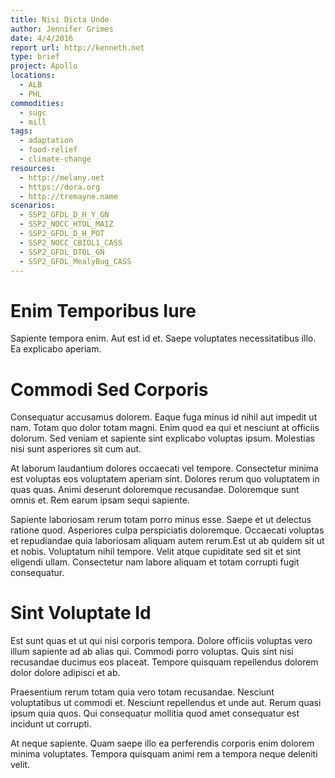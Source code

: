 ```yaml
---
title: Nisi Dicta Unde
author: Jennifer Grimes
date: 4/4/2016
report url: http://kenneth.net
type: brief
project: Apollo
locations:
  - ALB
  - PHL
commodities:
  - sugc
  - mill
tags:
  - adaptation
  - food-relief
  - climate-change
resources:
  - http://melany.net
  - https://dora.org
  - http://tremayne.name
scenarios:
  - SSP2_GFDL_D_H_Y_GN
  - SSP2_NOCC_HTOL_MAIZ
  - SSP2_GFDL_D_H_POT
  - SSP2_NOCC_CBIOL1_CASS
  - SSP2_GFDL_DTOL_GN
  - SSP2_GFDL_MealyBug_CASS
---
```

# Enim Temporibus Iure
Sapiente tempora enim. Aut est id et. Saepe voluptates necessitatibus illo. Ea explicabo aperiam.

# Commodi Sed Corporis
Consequatur accusamus dolorem. Eaque fuga minus id nihil aut impedit ut nam. Totam quo dolor totam magni. Enim quod ea qui et nesciunt at officiis dolorum. Sed veniam et sapiente sint explicabo voluptas ipsum. Molestias nisi sunt asperiores sit cum aut.
 At laborum laudantium dolores occaecati vel tempore. Consectetur minima est voluptas eos voluptatem aperiam sint. Dolores rerum quo voluptatem in quas quas. Animi deserunt doloremque recusandae. Doloremque sunt omnis et. Rem earum ipsam sequi sapiente.
 Sapiente laboriosam rerum totam porro minus esse. Saepe et ut delectus ratione quod. Asperiores culpa perspiciatis doloremque. Occaecati voluptas et repudiandae quia laboriosam aliquam autem rerum.Est ut ab quidem sit ut et nobis. Voluptatum nihil tempore. Velit atque cupiditate sed sit et sint eligendi ullam. Consectetur nam labore aliquam et totam corrupti fugit consequatur.

# Sint Voluptate Id
Est sunt quas et ut qui nisi corporis tempora. Dolore officiis voluptas vero illum sapiente ad ab alias qui. Commodi porro voluptas. Quis sint nisi recusandae ducimus eos placeat. Tempore quisquam repellendus dolorem dolor dolore adipisci et ab.
 Praesentium rerum totam quia vero totam recusandae. Nesciunt voluptatibus ut commodi et. Nesciunt repellendus et unde aut. Rerum quasi ipsum quia quos. Qui consequatur mollitia quod amet consequatur est incidunt ut corrupti.
 At neque sapiente. Quam saepe illo ea perferendis corporis enim dolorem minima voluptates. Tempora quisquam animi rem a tempora neque deleniti velit.
